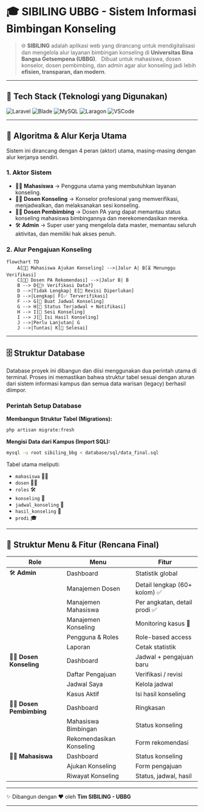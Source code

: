 # 🎓 SIBILING UBBG - Sistem Informasi Bimbingan Konseling

> 🌐 **SIBILING** adalah aplikasi web yang dirancang untuk mendigitalisasi dan mengelola alur layanan bimbingan konseling di **Universitas Bina Bangsa Getsempena (UBBG)**.  
> Dibuat untuk mahasiswa, dosen konselor, dosen pembimbing, dan admin agar alur konseling jadi lebih **efisien, transparan, dan modern**.

---

## 🚀 Tech Stack (Teknologi yang Digunakan)
![Laravel](https://img.shields.io/badge/Laravel-11-red?style=for-the-badge&logo=laravel)
![Blade](https://img.shields.io/badge/Frontend-Blade%20%2B%20Tailwind%20%2B%20Alpine-blue?style=for-the-badge&logo=tailwindcss)
![MySQL](https://img.shields.io/badge/Database-MySQL-orange?style=for-the-badge&logo=mysql)
![Laragon](https://img.shields.io/badge/Local-Laragon-green?style=for-the-badge)
![VSCode](https://img.shields.io/badge/Editor-VSCode-blue?style=for-the-badge&logo=visualstudiocode)

---

## 🧩 Algoritma & Alur Kerja Utama
Sistem ini dirancang dengan 4 peran (aktor) utama, masing-masing dengan alur kerjanya sendiri.

### 1. Aktor Sistem
- 🧑‍🎓 **Mahasiswa** → Pengguna utama yang membutuhkan layanan konseling.
- 👩‍⚕️ **Dosen Konseling** → Konselor profesional yang memverifikasi, menjadwalkan, dan melaksanakan sesi konseling.
- 👨‍🏫 **Dosen Pembimbing** → Dosen PA yang dapat memantau status konseling mahasiswa bimbingannya dan merekomendasikan mereka.
- 🛠️ **Admin** → Super user yang mengelola data master, memantau seluruh aktivitas, dan memiliki hak akses penuh.

### 2. Alur Pengajuan Konseling

```mermaid
flowchart TD
    A[🧑‍🎓 Mahasiswa Ajukan Konseling] -->|Jalur A| B[⏳ Menunggu Verifikasi]
    C[👨‍🏫 Dosen PA Rekomendasi] -->|Jalur B| B
    B --> D{👩‍⚕️ Verifikasi Data?}
    D -->|Tidak Lengkap| E[🔁 Revisi Diperlukan]
    D -->|Lengkap| F[✅ Terverifikasi]
    F --> G[📅 Buat Jadwal Konseling]
    G --> H[📌 Status Terjadwal + Notifikasi]
    H --> I[💬 Sesi Konseling]
    I --> J[📝 Isi Hasil Konseling]
    J -->|Perlu Lanjutan| G
    J -->|Tuntas| K[🏁 Selesai]
```

---

## 🗄️ Struktur Database
Database proyek ini dibangun dan diisi menggunakan dua perintah utama di terminal. Proses ini memastikan bahwa struktur tabel sesuai dengan aturan dari sistem informasi kampus dan semua data warisan (legacy) berhasil diimpor.

### Perintah Setup Database
**Membangun Struktur Tabel (Migrations):**
```bash
php artisan migrate:fresh
```

**Mengisi Data dari Kampus (Import SQL):**
```bash
mysql -u root sibiling_bbg < database/sql/data_final.sql
```

Tabel utama meliputi:  
- `mahasiswa` 🧑‍🎓  
- `dosen` 👨‍🏫  
- `roles` 🛠️  
- `konseling` 📑  
- `jadwal_konseling` 📅  
- `hasil_konseling` 📝  
- `prodi` 🎓  

---

## 📑 Struktur Menu & Fitur (Rencana Final)

| Role | Menu | Fitur |
|------|------|-------|
| 🛠️ **Admin** | Dashboard | Statistik global |
| | Manajemen Dosen | Detail lengkap (60+ kolom) ✅ |
| | Manajemen Mahasiswa | Per angkatan, detail prodi ✅ |
| | Manajemen Konseling | Monitoring kasus 🚧 |
| | Pengguna & Roles | Role-based access |
| | Laporan | Cetak statistik |
| 👩‍⚕️ **Dosen Konseling** | Dashboard | Jadwal + pengajuan baru |
| | Daftar Pengajuan | Verifikasi / revisi |
| | Jadwal Saya | Kelola jadwal |
| | Kasus Aktif | Isi hasil konseling |
| 👨‍🏫 **Dosen Pembimbing** | Dashboard | Ringkasan |
| | Mahasiswa Bimbingan | Status konseling |
| | Rekomendasikan Konseling | Form rekomendasi |
| 🧑‍🎓 **Mahasiswa** | Dashboard | Status konseling |
| | Ajukan Konseling | Form pengajuan |
| | Riwayat Konseling | Status, jadwal, hasil |

---

✨ Dibangun dengan ❤️ oleh **Tim SIBILING - UBBG**

---
